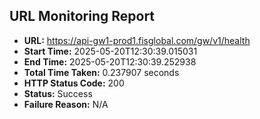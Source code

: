## URL Monitoring Report

- **URL:** https://api-gw1-prod1.fisglobal.com/gw/v1/health
- **Start Time:** 2025-05-20T12:30:39.015031
- **End Time:** 2025-05-20T12:30:39.252938
- **Total Time Taken:** 0.237907 seconds
- **HTTP Status Code:** 200
- **Status:** Success
- **Failure Reason:** N/A
